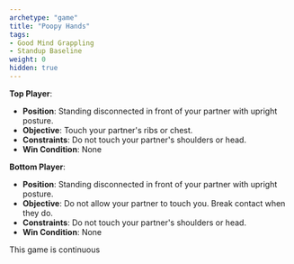 ```yaml
---
archetype: "game"
title: "Poopy Hands"
tags: 
- Good Mind Grappling
- Standup Baseline
weight: 0
hidden: true
---
```


**Top Player**:
  * **Position**: Standing disconnected in front of your partner with upright posture.
  * **Objective**: Touch your partner's ribs or chest.
  * **Constraints**: Do not touch your partner's shoulders or head.
  * **Win Condition**: None

**Bottom Player**:
  * **Position**: Standing disconnected in front of your partner with upright posture.
  * **Objective**: Do not allow your partner to touch you. Break contact when they do.
  * **Constraints**: Do not touch your partner's shoulders or head.
  * **Win Condition**: None

This game is continuous
